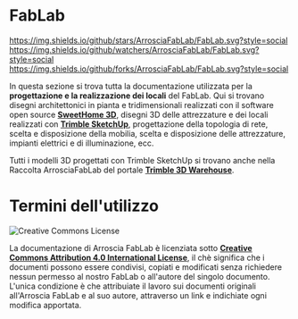 # FabLab

https://img.shields.io/github/stars/ArrosciaFabLab/FabLab.svg?style=social
https://img.shields.io/github/watchers/ArrosciaFabLab/FabLab.svg?style=social
https://img.shields.io/github/forks/ArrosciaFabLab/FabLab.svg?style=social

In questa sezione si trova tutta la documentazione utilizzata per la **progettazione e la realizzazione dei locali** del FabLab. Qui si trovano disegni architettonici in pianta e tridimensionali realizzati con il software open source **[SweetHome 3D](http://www.sweethome3d.com/it/ "SweetHome 3D")**, disegni 3D delle attrezzature e dei locali realizzati con **[Trimble SketchUp](https://www.sketchup.com/it "Trible SketchUp")**, progettazione della topologia di rete, scelta e disposizione della mobilia, scelta e disposizione delle attrezzature, impianti elettrici e di illuminazione, ecc.

Tutti i modelli 3D progettati con Trimble SketchUp si trovano anche nella Raccolta ArrosciaFabLab del portale **[Trimble 3D Warehouse](https://3dwarehouse.sketchup.com/collection/d2b85364-d8c8-4320-ba27-e4b2cbbf4f69/Arroscia-FabLab "Raccolta Arroscia FabLab su 3D Warehouse")**.


# Termini dell'utilizzo

![Creative Commons License](https://i.creativecommons.org/l/by/4.0/88x31.png)

La documentazione di Arroscia FabLab è licenziata sotto **[Creative Commons Attribution 4.0 International License](https://creativecommons.org/licenses/by/4.0/ "Creative Commons License")**, il chè significa che i documenti possono essere condivisi, copiati e modificati senza richiedere nessun permesso al nostro FabLab o all'autore del singolo documento. L'unica condizione è che attribuiate il lavoro sui documenti originali all'Arroscia FabLab e al suo autore, attraverso un link e indichiate ogni modifica apportata.
